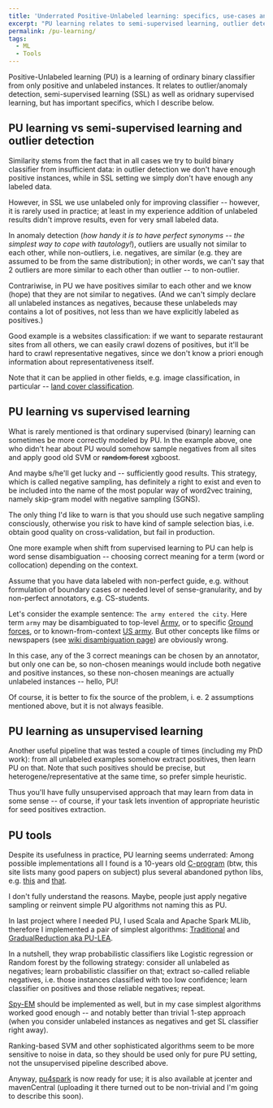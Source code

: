 ```yaml
---
title: 'Underrated Positive-Unlabeled learning: specifics, use-cases and tools'
excerpt: "PU learning relates to semi-supervised learning, outlier detection, ordinary supervised learning, but has its own specifics, which I try to describe here."
permalink: /pu-learning/
tags:
  - ML
  - Tools
---
```


Positive-Unlabeled learning (PU) is a learning of ordinary binary classifier from only positive and unlabeled instances.
It relates to outlier/anomaly detection, semi-supervised learning (SSL) as well as oridnary supervised learning, but has important specifics, which I describe below.

## PU learning vs semi-supervised learning and outlier detection

Similarity stems from the fact that in all cases we try to build binary classifier from insufficient data: 
in outlier detection we don't have enough positive instances, while in SSL setting we simply don't have enough any labeled data.

However, in SSL we use unlabeled only for improving classifier --
however, it is rarely used in practice;
at least in my experience addition of unlabeled results didn't improve results, even for very small labeled data.

In anomaly detection (_how handy it is to have perfect synonyms -- the simplest way to cope with tautology!_),
outliers are usually not similar to each other, while non-outliers, i.e. negatives, are similar (e.g. they are assumed to be from the same distribution);
in other words, we can't say that 2 outliers are more similar to each other than outlier -- to non-outlier.

Contrariwise, in PU we have positives similar to each other and we know (hope) that they are not similar to negatives.
(And we can't simply declare all unlabeled instances as negatives,
because these unlabeleds may contains a lot of positives, not less than we have explicitly labeled as positives.)

Good example is a websites classification: if we want to separate restaurant sites from all others,
we can easily crawl dozens of positives, but it'll be hard to crawl representative negatives,
since we don't know a priori enough information about representativeness itself.

Note that it can be applied in other fields, e.g. image classification, in particular --
[land cover classification](https://papers.nips.cc/paper/5509-analysis-of-learning-from-positive-and-unlabeled-data.pdf).

## PU learning vs supervised learning

What is rarely mentioned is that ordinary supervised (binary) learning can sometimes be more correctly modeled by PU.
In the example above, one who didn't hear about PU would somehow sample negatives from all sites and apply good old SVM or ~~random forest~~ xgboost.

And maybe s/he'll get lucky and -- sufficiently good results.
This strategy, which is called negative sampling, has definitely a right to exist
and even to be included into the name of the most popular way of word2vec training,
namely skip-gram model with negative sampling (SGNS).

The only thing I'd like to warn is that you should use such negative sampling consciously, 
otherwise you risk to have kind of sample selection bias, i.e. obtain good quality on cross-validation, but fail in production.

One more example when shift from supervised learning to PU can help is word sense disambiguation --
choosing correct meaning for a term (word or collocation) depending on the context.

Assume that you have data labeled with non-perfect guide,
e.g. without formulation of boundary cases or needed level of sense-granularity,
and by non-perfect annotators, e.g. CS-students.

Let's consider the example sentence: `The army entered the city`.
Here term `army` may be disambiguated to top-level [Army](https://en.wikipedia.org/wiki/Army), or to specific [Ground forces](https://en.wikipedia.org/wiki/Army), or to known-from-context [US army](https://en.wikipedia.org/wiki/United_States_Army).
But other concepts like films or newspapers (see 
[wiki disambiguation page](https://en.wikipedia.org/wiki/Army_(disambiguation))) are obviously wrong.

In this case, any of the 3 correct meanings can be chosen by an annotator, but only one can be,
so non-chosen meanings would include both negative and positive instances,
so these non-chosen meanings are actually unlabeled instances -- hello, PU!

Of course, it is better to fix the source of the problem, i. e. 2 assumptions mentioned above, but it is not always feasible.

## PU learning as unsupervised learning

Another useful pipeline that was tested a couple of times (including my PhD work): 
from all unlabeled examples somehow extract positives, then learn PU on that.
Note that such positives should be precise, but heterogene/representative at the same time, so prefer simple heuristic.

Thus you'll have fully unsupervised approach that may learn from data in some sense --
of course, if your task lets invention of appropriate heuristic for seed positives extraction.

## PU tools

Despite its usefulness in practice, PU learning seems underrated:
Among possible implementations all I found is a 10-years old
[C-program](https://www.cs.uic.edu/~liub/LPU/LPU-download.html) (btw, this site lists many good papers on subject)
plus several abandoned python libs, e.g. [this](https://github.com/aldro61/pu-learning)
and [that](https://github.com/jperla/pulearning).

I don't fully understand the reasons.
Maybe, people just apply negative sampling or reinvent simple PU algorithms not naming this as PU.

In last project where I needed PU, I used Scala and Apache Spark MLlib, therefore I implemented a pair of simplest algorithms:
[Traditional](https://www.cs.uic.edu/~liub/S-EM/unlabelled.pdf) and
[GradualReduction aka PU-LEA](http://www.sciencedirect.com/science/article/pii/S0306457314001095).

In a nutshell, they wrap probabilistic classifiers like Logistic regression or Random forest by the following strategy:
consider all unlabeled as negatives;
learn probabilistic classifier on that;
extract so-called reliable negatives, i.e. those instances classified with too low confidence;
learn classifier on positives and those reliable negatives;
repeat.

[Spy-EM](https://www.cs.uic.edu/~liub/NSF/PSC-IIS-0307239.html) should be implemented as well,
but in my case simplest algorithms worked good enough
-- and notably better than trivial 1-step approach
(when you consider unlabeled instances as negatives and get SL classifier right away).

Ranking-based SVM and other sophisticated algorithms seem to be more sensitive to noise in data,
so they should be used only for pure PU setting, not the unsupervised pipeline described above.

Anyway, [pu4spark](https://github.com/ispras/pu4spark) is now ready for use;
it is also available at jcenter and mavenCentral
(uploading it there turned out to be non-trivial and I'm going to describe this soon).
